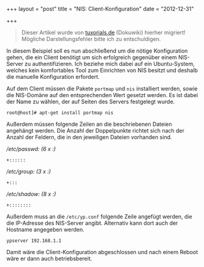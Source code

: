 +++
layout = "post"
title = "NIS: Client-Konfiguration"
date = "2012-12-31"

+++

>
> Dieser Artikel wurde von [tuxorials.de](http://tuxorials.de) (Dokuwiki) hierher migriert!
> Mögliche Darstellungsfehler bitte ich zu entschuldigen.
>


In diesem Beispiel soll es nun abschließend um die nötige Konfiguration
gehen, die ein Client benötigt um sich erfolgreich gegenüber einem
NIS-Server zu authentifizieren. Ich beziehe mich dabei auf ein
Ubuntu-System, welches kein komfortables Tool zum Einrichten von NIS
besitzt und deshalb die manuelle Konfiguration erfordert.

Auf dem Client müssen die Pakete `portmap` und `nis` installiert werden,
sowie die NIS-Domäne auf den entsprechenden Wert gesetzt werden. Es ist
dabei der Name zu wählen, der auf Seiten des Servers festgelegt wurde.

```
root@host]# apt-get install portmap nis
```

Außerdem müssen folgende Zeilen an die beschriebenen Dateien angehängt
werden. Die Anzahl der Doppelpunkte richtet sich nach der Anzahl der
Feldern, die in den jeweiligen Dateien vorhanden sind.

*/etc/passwd: (6 x :)*

```
+::::::
```

*/etc/group: (3 x :)*

```
+:::
```

*/etc/shadow: (8 x :)*

```
+::::::::
```

Außerdem muss an die `/etc/yp.conf` folgende Zeile angefügt werden, die
die IP-Adresse des NIS-Server angibt. Alternativ kann dort auch der
Hostname angegeben werden.

```
ypserver 192.168.1.1
```

Damit wäre die Client-Konfiguration abgeschlossen und nach einem Reboot
wäre er dann auch betriebsbereit.
